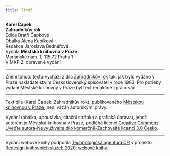 ```yaml
---
title: Tiráž
---
```


**Karel Čapek**  
**Zahradníkův rok**  
Edice Bratři Čapkové  
Obálka Alena Kubíková  
Redakce Jaroslava Bednářová  
Vydala **Městská knihovna v Praze**  
Mariánské nám. 1, 115 72 Praha 1  
V MKP 2. opravené vydání  
[^1]: Trvalky. _Pozn. red._  
[^2]: Odnož. _Pozn. red._  
[^3]: Pověrečné zaříkávání. _Pozn. red._  
[^4]: Hněv opěvuj, bohyně. _Pozn. red._  
[^5]: Kyselá slatinná zemina, rašelina. _Pozn. red._  
[^6]: Rašeliník. _Pozn. red._  
[^7]: Krondaro/kromdar – lejno. _Pozn. red._  
[^8]: Shawl (angl.) – pléd, přehoz. _Pozn. red._  
[^9]: Pochodové tempo. _Pozn. red._  
[^10]: Odnož, řízek. _Pozn. red._  
[^11]: Pontus euxinus – lat. název pro severní pobřeží Černého moře. _Pozn. red_.  
[^12]: Zvyková pravidla. _Pozn. red._  
[^13]: Kněžská pokrývka hlavy. _Pozn. red._  
[^14]: Sečná i bodná orientální zbraň se zahnutou čepelí. _Pozn. red._  
[^15]: Kybelé – v řec. mytologii maloasijská bohyně uctívaná jako „velká matka bohů a všeho živého“. _Pozn. red._  
[^16]: Hromadný nástup. _Pozn. red._  
[^17]: Lámavá, křehká. _Pozn. red._  
[^18]: Arne Novák (1880–1939), literární kritik a historik. _Pozn. red._  
[^19]: Zdeněk Nejedlý (1878–1962), historik, muzikolog, umělecký kritik, politik, později ministr školství (ve funkci v letech 1945–1946, 1948–1953). _Pozn. red._  
[^20]: Rojnice, z. něm. Schwarmlinie, tj. rozmístění bojové jednotky v řadě. _Pozn. red._  
V MKP 1. elektronické vydání z 10. 10. 2022.

***

Znění tohoto textu vychází z díla [Zahradníkův rok](https://search.mlp.cz/cz/titul/zahradnikuv-rok-mel-jsem-psa-a-kocku-kalendar/10493/) tak, jak bylo vydáno v Praze nakladatelstvím Československý spisovatel v roce 1983. Pro potřeby vydání Městské knihovny v Praze byl text redakčně zpracován.

***


Text díla (Karel Čapek: Zahradníkův rok), publikovaného [Městskou knihovnou v Praze](https://www.mlp.cz/cz/), není vázán autorskými právy.


Vydání (obálka, upoutávka, citační stránka a grafická úprava), jehož autorem je Městská knihovna v Praze, podléhá licenci [Creative Commons Uveďte autora-Nevyužívejte dílo komerčně-Zachovejte licenci 3.0 Česko](https://creativecommons.org/licenses/by-nc-sa/3.0/cz/).

***

Vydání webové knihy podpořila [Technologická agentura ČR](https://www.tacr.cz/) v projektu [Redesign knihovních služeb 2020: webové knihy](https://starfos.tacr.cz/cs/project/TL04000391).